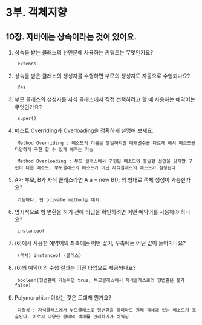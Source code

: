 # 3부. 객체지향

##    10장. 자바에는 상속이라는 것이 있어요.

1. 상속을 받는 클래스의 선언문에 사용하는 키워드는 무엇인가요?

        extends

2. 상속을 받은 클래스의 생성자를 수행하면 부모의 생성자도 자동으로 수행되나요?

        Yes

3. 부모 클래스의 생성자를 자식 클래스에서 직접 선택하려고 할 때 사용하는 예약어는 무엇인가요?

        super()

4. 메소트 Overriding과 Overloading을 정확하게 설명해 보세요.

        Method Overriding : 메소드의 이름은 동일하지만 매개변수를 다르게 해서 메소드를 다양하게 구현 할 수 있게 해주는 기능

        Method Overloading : 부모 클래스에서 구현된 메소드와 동일한 선언을 갖지만 구현이 다른 메소드. 부모클래스의 메소드가 아닌 자식클래스의 메소드가 실행된다.

5. A가 부모, B가 자식 클래스라면 A a = new B(); 의 형태로 객체 생성이 가능한가요?

        가능하다. 단 private method는 예외

6. 명시적으로 형 변환을 하기 전에 타입을 확인하려면 어떤 예약어를 사용해야 하나요?

        instanceof

7. (6)에서 사용한 예약어의 좌측에는 어떤 값이, 우측에는 어떤 값이 들어가나요?

        (객체) instanceof (클래스)

8. (6)의 예약어의 수행 결과는 어떤 타입으로 제공되나요?

        boolean(형변환이 가능하면 true, 부모클래스에서 자식클래스로의 형변환은 불가. false)

9. Polymorphism이라는 것은 도대체 뭔가요?

        다형성 : 자식클래스에서 부모클래스로 형변환을 하더라도 원래 객체에 있는 메소드가 호출된다. 이로서 다양한 형태의 객체를 관리하기가 쉬워짐